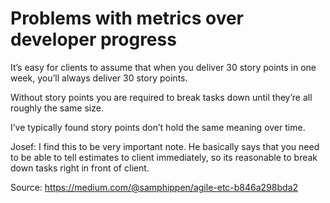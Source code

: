# Problems with metrics over developer progress

It’s easy for clients to assume that when you deliver 30 story points in one week, you’ll always deliver 30 story points.

Without story points you are required to break tasks down until they’re all roughly the same size.

I’ve typically found story points don’t hold the same meaning over time.

Josef: I find this to be very important note. He basically says that you need to be able to tell estimates to client immediately, so its reasonable to break down tasks right in front of client.

Source: https://medium.com/@samphippen/agile-etc-b846a298bda2
